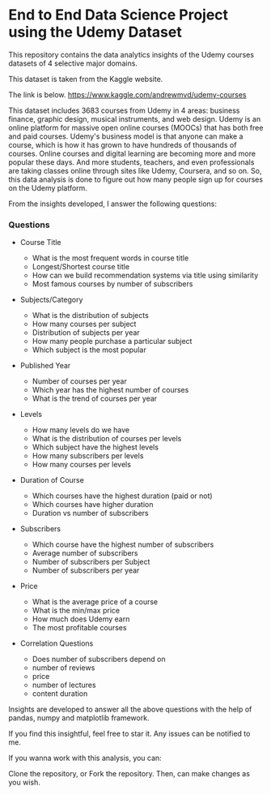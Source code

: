 <h1>End to End Data Science Project using the Udemy Dataset</h1>

This repository contains the data analytics insights of the Udemy courses datasets of 4 selective major domains.

This dataset is taken from the Kaggle website. 

The link is below. https://www.kaggle.com/andrewmvd/udemy-courses 

This dataset includes 3683 courses  from Udemy in 4 areas: business finance, graphic design, musical instruments, and web design. 
Udemy is an online platform for massive open online courses (MOOCs) that has both free and paid courses. Udemy's business model is that anyone can make a course, which is how it has grown to have hundreds of thousands of courses. Online courses and digital learning are becoming more and more popular these days. And more students, teachers, and even professionals are taking classes online through sites like Udemy, Coursera, and so on. So, this data analysis is done to figure out how many people sign up for courses on the Udemy platform.

From the insights developed, I answer the following questions:

### Questions
+ Course Title
	- What is the most frequent words in course title
	- Longest/Shortest course title
	- How can we build recommendation systems via title using similarity
	- Most famous courses by number of subscribers

+ Subjects/Category
	- What is the distribution of subjects
	- How many courses per subject
	- Distribution of subjects per year
	- How many people purchase a particular subject
	- Which subject is the most popular

+ Published Year
	- Number of courses per year
	- Which year has the highest number of courses
	- What is the trend of courses per year

+ Levels
	- How many levels do we have
	- What is the distribution of courses per levels
	- Which subject have the highest levels
	- How many subscribers per levels
	- How many courses per levels

+ Duration of Course
	- Which courses have the highest duration (paid or not)
	- Which courses have higher duration
	- Duration vs number of subscribers

+ Subscribers
	- Which course have the highest number of subscribers
	- Average number of subscribers
	- Number of subscribers per Subject
	- Number of subscribers per year

+ Price
	- What is the average price of a course
	- What is the min/max price
	- How much does Udemy earn
	- The most profitable courses

+ Correlation Questions
	- Does number of subscribers depend on
	- number of reviews
	- price
	- number of lectures
	- content duration

Insights are developed to answer all the above questions with the help of pandas, numpy and matplotlib framework.

If you find this insightful, feel free to star it. Any issues can be notified to me.

If you wanna work with this analysis, you can:

Clone the repository, or
Fork the repository.
Then, can make changes as you wish.
